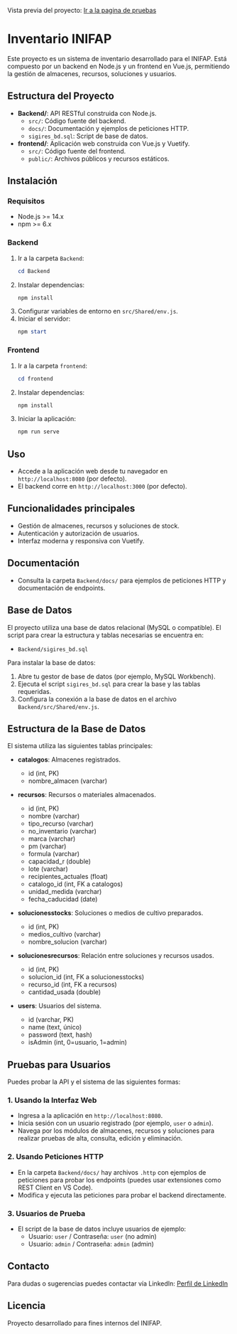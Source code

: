 Vista previa del proyecto:
 [Ir a la pagina de pruebas](https://silly-naiad-763080.netlify.app/)
# Inventario INIFAP

Este proyecto es un sistema de inventario desarrollado para el INIFAP. Está compuesto por un backend en Node.js y un frontend en Vue.js, permitiendo la gestión de almacenes, recursos, soluciones y usuarios.

## Estructura del Proyecto

- **Backend/**: API RESTful construida con Node.js.
  - `src/`: Código fuente del backend.
  - `docs/`: Documentación y ejemplos de peticiones HTTP.
  - `sigires_bd.sql`: Script de base de datos.
- **frontend/**: Aplicación web construida con Vue.js y Vuetify.
  - `src/`: Código fuente del frontend.
  - `public/`: Archivos públicos y recursos estáticos.

## Instalación

### Requisitos
- Node.js >= 14.x
- npm >= 6.x

### Backend
1. Ir a la carpeta `Backend`:
   ```powershell
   cd Backend
   ```
2. Instalar dependencias:
   ```powershell
   npm install
   ```
3. Configurar variables de entorno en `src/Shared/env.js`.
4. Iniciar el servidor:
   ```powershell
   npm start
   ```

### Frontend
1. Ir a la carpeta `frontend`:
   ```powershell
   cd frontend
   ```
2. Instalar dependencias:
   ```powershell
   npm install
   ```
3. Iniciar la aplicación:
   ```powershell
   npm run serve
   ```

## Uso

- Accede a la aplicación web desde tu navegador en `http://localhost:8080` (por defecto).
- El backend corre en `http://localhost:3000` (por defecto).

## Funcionalidades principales
- Gestión de almacenes, recursos y soluciones de stock.
- Autenticación y autorización de usuarios.
- Interfaz moderna y responsiva con Vuetify.

## Documentación
- Consulta la carpeta `Backend/docs/` para ejemplos de peticiones HTTP y documentación de endpoints.

## Base de Datos

El proyecto utiliza una base de datos relacional (MySQL o compatible). El script para crear la estructura y tablas necesarias se encuentra en:

- `Backend/sigires_bd.sql`

Para instalar la base de datos:
1. Abre tu gestor de base de datos (por ejemplo, MySQL Workbench).
2. Ejecuta el script `sigires_bd.sql` para crear la base y las tablas requeridas.
3. Configura la conexión a la base de datos en el archivo `Backend/src/Shared/env.js`.

## Estructura de la Base de Datos

El sistema utiliza las siguientes tablas principales:

- **catalogos**: Almacenes registrados.
  - id (int, PK)
  - nombre_almacen (varchar)

- **recursos**: Recursos o materiales almacenados.
  - id (int, PK)
  - nombre (varchar)
  - tipo_recurso (varchar)
  - no_inventario (varchar)
  - marca (varchar)
  - pm (varchar)
  - formula (varchar)
  - capacidad_r (double)
  - lote (varchar)
  - recipientes_actuales (float)
  - catalogo_id (int, FK a catalogos)
  - unidad_medida (varchar)
  - fecha_caducidad (date)

- **solucionesstocks**: Soluciones o medios de cultivo preparados.
  - id (int, PK)
  - medios_cultivo (varchar)
  - nombre_solucion (varchar)

- **solucionesrecursos**: Relación entre soluciones y recursos usados.
  - id (int, PK)
  - solucion_id (int, FK a solucionesstocks)
  - recurso_id (int, FK a recursos)
  - cantidad_usada (double)

- **users**: Usuarios del sistema.
  - id (varchar, PK)
  - name (text, único)
  - password (text, hash)
  - isAdmin (int, 0=usuario, 1=admin)

## Pruebas para Usuarios

Puedes probar la API y el sistema de las siguientes formas:

### 1. Usando la Interfaz Web
- Ingresa a la aplicación en `http://localhost:8080`.
- Inicia sesión con un usuario registrado (por ejemplo, `user` o `admin`).
- Navega por los módulos de almacenes, recursos y soluciones para realizar pruebas de alta, consulta, edición y eliminación.

### 2. Usando Peticiones HTTP
- En la carpeta `Backend/docs/` hay archivos `.http` con ejemplos de peticiones para probar los endpoints (puedes usar extensiones como REST Client en VS Code).
- Modifica y ejecuta las peticiones para probar el backend directamente.

### 3. Usuarios de Prueba
- El script de la base de datos incluye usuarios de ejemplo:
  - Usuario: `user` / Contraseña: `user` (no admin)
  - Usuario: `admin` / Contraseña: `admin` (admin)

## Contacto

Para dudas o sugerencias puedes contactar vía LinkedIn:
 [Perfil de LinkedIn](https://www.linkedin.com/in/francisco-javier-solis-bamaca-5776a21ba/)

## Licencia
Proyecto desarrollado para fines internos del INIFAP.

